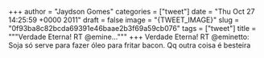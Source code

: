 
+++
author = "Jaydson Gomes"
categories = ["tweet"]
date = "Thu Oct 27 14:25:59 +0000 2011"
draft = false
image = "{TWEET_IMAGE}"
slug = "0f93ba8c82bcda69391e46baae2b3f69a59cb076"
tags = ["tweet"]
title = """Verdade Eterna! RT @emine..."""
+++
Verdade Eterna! RT @eminetto: Soja só serve para fazer óleo para fritar bacon. Qq outra coisa é besteira

